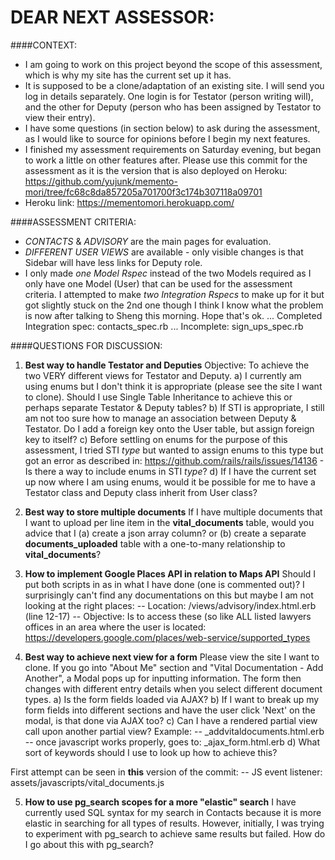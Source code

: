 # DEAR NEXT ASSESSOR:

####CONTEXT:
* I am going to work on this project beyond the scope of this assessment, which is why my site has the current set up it has. 
* It is supposed to be a clone/adaptation of an existing site. I will send you log in details separately. One login is for Testator (person writing will), and the other for Deputy (person who has been assigned by Testator to view their entry).
* I have some questions (in section below) to ask during the assessment, as I would like to source for opinions before I begin my next features.
* I finished my assessment requirements on Saturday evening, but began to work a little on other features after. Please use this commit for the assessment as it is the version that is also deployed on Heroku: https://github.com/yujunk/memento-mori/tree/fc68c8da857205a701700f3c174b307118a09701
* Heroku link: https://mementomori.herokuapp.com/

####ASSESSMENT CRITERIA:
* *CONTACTS* & *ADVISORY* are the main pages for evaluation.
* *DIFFERENT USER VIEWS* are available - only visible changes is that Sidebar will have less links for Deputy role.
* I only made *one Model Rspec* instead of the two Models required as I only have one Model (User) that can be used for the assessment criteria. I attempted to make *two Integration Rspecs* to make up for it but got slightly stuck on the 2nd one though I think I know what the problem is now after talking to Sheng this morning. Hope that's ok.
... Completed Integration spec: contacts_spec.rb
... Incomplete: sign_ups_spec.rb

####QUESTIONS FOR DISCUSSION:
1. **Best way to handle Testator and Deputies**
Objective: To achieve the two VERY different views for Testator and Deputy.
a) I currently am using enums but I don't think it is appropriate (please see the site I want to clone). Should I use Single Table Inheritance to achieve this or perhaps separate Testator & Deputy tables?
b) If STI is appropriate, I still am not too sure how to manage an association between Deputy & Testator. Do I add a foreign key onto the User table, but assign foreign key to itself?
c) Before settling on enums for the purpose of this assessment, I tried STI *type* but wanted to assign enums to this type but got an error as described in: https://github.com/rails/rails/issues/14136 - Is there a way to include enums in STI *type*?
d) If I have the current set up now where I am using enums, would it be possible for me to have a Testator class and Deputy class inherit from User class? 

2. **Best way to store multiple documents**
If I have multiple documents that I want to upload per line item in the **vital_documents** table, would you advice that I (a) create a json array column? or (b) create a separate **documents_uploaded** table with a one-to-many relationship to **vital_documents**?

3. **How to implement Google Places API in relation to Maps API**
Should I put both scripts in as in what I have done (one is commented out)? I surprisingly can't find any documentations on this but maybe I am not looking at the right places:
-- Location: /views/advisory/index.html.erb (line 12-17)
-- Objective: Is to access these (so like ALL listed lawyers offices in an area where the user is located: https://developers.google.com/places/web-service/supported_types

4. **Best way to achieve next view for a form**
Please view the site I want to clone. If you go into "About Me" section and "Vital Documentation - Add Another", a Modal pops up for inputting information. The form then changes with different entry details when you select different document types. 
a) Is the form fields loaded via AJAX? 
b) If I want to break up my form fields into different sections and have the user click 'Next' on the modal, is that done via AJAX too?
c) Can I have a rendered partial view call upon another partial view? Example:
-- \_addvitaldocuments.html.erb
-- once javascript works properly, goes to: \_ajax_form.html.erb
d) What sort of keywords should I use to look up how to achieve this?

First attempt can be seen in **this** version of the commit: 
-- JS event listener: assets/javascripts/vital_documents.js

5. **How to use pg_search scopes for a more "elastic" search**
I have currently used SQL syntax for my search in Contacts because it is more elastic in searching for all types of results. However, initially, I was trying to experiment with pg_search to achieve same results but failed. How do I go about this with pg_search?